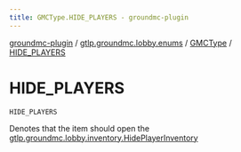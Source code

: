 ```yaml
---
title: GMCType.HIDE_PLAYERS - groundmc-plugin
---
```


[groundmc-plugin](../../index.html) / [gtlp.groundmc.lobby.enums](../index.html) / [GMCType](index.html) / [HIDE_PLAYERS](.)

# HIDE_PLAYERS

`HIDE_PLAYERS`

Denotes that the item should open the [gtlp.groundmc.lobby.inventory.HidePlayerInventory](../../gtlp.groundmc.lobby.inventory/-hide-player-inventory/index.html)

